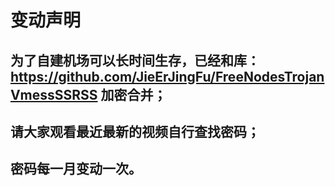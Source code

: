 变动声明
============================================
为了自建机场可以长时间生存，已经和库：https://github.com/JieErJingFu/FreeNodesTrojanVmessSSRSS 加密合并；  
----------------------------------------------
请大家观看最近最新的视频自行查找密码；  
----------------------------------------------
密码每一月变动一次。
---------------------------------------------
